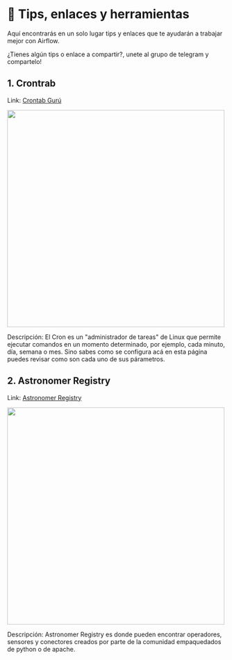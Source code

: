# 🎯 Tips, enlaces y herramientas

Aquí encontrarás en un solo lugar tips y enlaces que te ayudarán a trabajar mejor con Airflow.  

¿Tienes algún tips o enlace a compartir?, unete al grupo de telegram y compartelo! 


## 1. Crontrab 
Link:  [Crontab Gurú](https://crontab.guru/#26_10_*_*_* 'Crontab Guru') 

<img src="https://github.com/DataEngineering-LATAM/Airflow-StudyClub/blob/main/Tips%2C%20enlaces%20y%20herramientas/image/crontab.PNG" width="500">

Descripción:  El Cron es un "administrador de tareas" de Linux que permite ejecutar comandos en un momento determinado, por ejemplo, cada minuto, día, semana o mes.
Sino sabes como se configura acá  en esta página puedes revisar como son cada uno de sus párametros. 




## 2. Astronomer Registry
Link:  [Astronomer Registry](https://registry.astronomer.io/providers/?page=1 'Astonomer Registry') 

<img src="https://github.com/DataEngineering-LATAM/Airflow-StudyClub/blob/main/Tips%2C%20enlaces%20y%20herramientas/image/airflow%202.PNG" width="500">


Descripción: Astronomer Registry es donde pueden encontrar operadores, sensores y conectores creados por parte de la comunidad empaquedados de python o de apache. 
